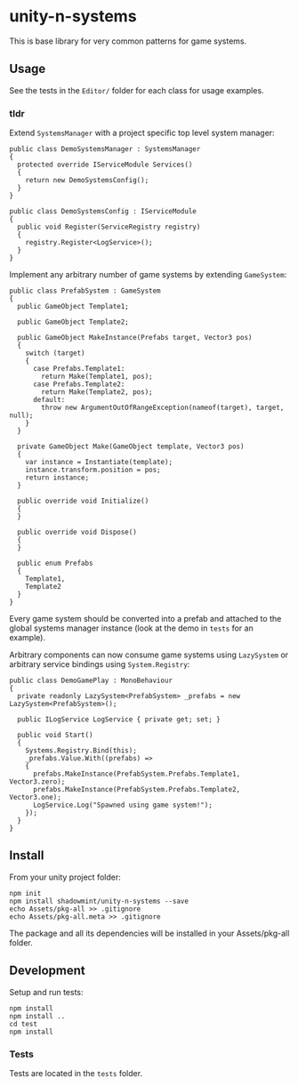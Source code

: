 # unity-n-systems

This is base library for very common patterns for game systems.

## Usage

See the tests in the `Editor/` folder for each class for usage examples.

### tldr

Extend `SystemsManager` with a project specific top level system manager:

    public class DemoSystemsManager : SystemsManager
    {
      protected override IServiceModule Services()
      {
        return new DemoSystemsConfig();
      }
    }

    public class DemoSystemsConfig : IServiceModule
    {
      public void Register(ServiceRegistry registry)
      {
        registry.Register<LogService>();
      }
    }

Implement any arbitrary number of game systems by extending `GameSystem`:

    public class PrefabSystem : GameSystem
    {
      public GameObject Template1;

      public GameObject Template2;

      public GameObject MakeInstance(Prefabs target, Vector3 pos)
      {
        switch (target)
        {
          case Prefabs.Template1:
            return Make(Template1, pos);
          case Prefabs.Template2:
            return Make(Template2, pos);
          default:
            throw new ArgumentOutOfRangeException(nameof(target), target, null);
        }
      }

      private GameObject Make(GameObject template, Vector3 pos)
      {
        var instance = Instantiate(template);
        instance.transform.position = pos;
        return instance;
      }

      public override void Initialize()
      {
      }

      public override void Dispose()
      {
      }

      public enum Prefabs
      {
        Template1,
        Template2
      }
    }

Every game system should be converted into a prefab and attached to the global systems
manager instance (look at the demo in `tests` for an example).

Arbitrary components can now consume game systems using `LazySystem` or arbitrary service
bindings using `System.Registry`:

    public class DemoGamePlay : MonoBehaviour
    {
      private readonly LazySystem<PrefabSystem> _prefabs = new LazySystem<PrefabSystem>();

      public ILogService LogService { private get; set; }

      public void Start()
      {
        Systems.Registry.Bind(this);
        _prefabs.Value.With((prefabs) =>
        {
          prefabs.MakeInstance(PrefabSystem.Prefabs.Template1, Vector3.zero);
          prefabs.MakeInstance(PrefabSystem.Prefabs.Template2, Vector3.one);
          LogService.Log("Spawned using game system!");
        });
      }
    }

## Install

From your unity project folder:

    npm init
    npm install shadowmint/unity-n-systems --save
    echo Assets/pkg-all >> .gitignore
    echo Assets/pkg-all.meta >> .gitignore

The package and all its dependencies will be installed in
your Assets/pkg-all folder.

## Development

Setup and run tests:

    npm install
    npm install ..
    cd test
    npm install

### Tests

Tests are located in the `tests` folder.
